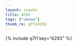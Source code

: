 ```yaml
--- 
layout: sieutv
title: 4293
tags: ["uknow"]
thumb_re: q7t14293
---
```

{% include q7t1 key="4293" %} 
